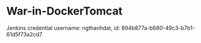 # War-in-DockerTomcat

Jenkins credential username: ngthanhdat, id: 894b877a-b680-49c3-b7b1-61d5f73a2cd7
